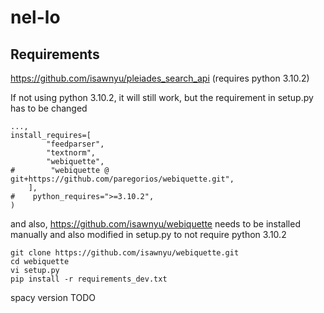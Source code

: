 # nel-lo
## Requirements
https://github.com/isawnyu/pleiades_search_api (requires python 3.10.2)

If not using python 3.10.2, it will still work, but the requirement in setup.py has to be changed
```
...,
install_requires=[
        "feedparser",
        "textnorm",
        "webiquette",
#        "webiquette @ git+https://github.com/paregorios/webiquette.git",
    ],
#    python_requires=">=3.10.2",
)
```

and also, https://github.com/isawnyu/webiquette needs to be installed manually and also modified in setup.py to not require python 3.10.2

```
git clone https://github.com/isawnyu/webiquette.git
cd webiquette
vi setup.py
pip install -r requirements_dev.txt
```

spacy version TODO

